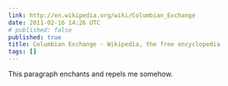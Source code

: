 ```yaml
---
link: http://en.wikipedia.org/wiki/Columbian_Exchange
date: 2011-02-16 14:26 UTC
# published: false
published: true
title: Columbian Exchange - Wikipedia, the free encyclopedia
tags: []
---
```


This paragraph enchants and repels me somehow.
